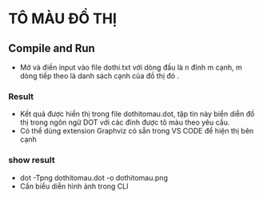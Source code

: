 #  TÔ MÀU ĐỒ THỊ
## Compile and Run
- Mở và điền input vào file dothi.txt với dòng đầu là n đỉnh m cạnh, m dòng tiếp theo là danh sách cạnh của đồ thị đó . 
### Result
- Kết quả được hiển thị trong file dothitomau.dot, tập tin này biển diễn đồ thị trong ngôn ngữ DOT với các đỉnh được tô màu theo yêu cầu.
- Có thể dùng extension Graphviz có sẵn trong VS CODE để hiện thị bên cạnh
### show result
- dot -Tpng dothitomau.dot -o dothitomau.png
- Cần biểu diễn hình ảnh trong CLI
